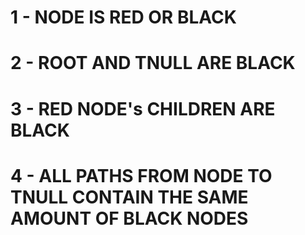 # 1 - NODE IS RED OR BLACK
# 2 - ROOT AND TNULL ARE BLACK
# 3 - RED NODE's CHILDREN ARE BLACK
# 4 - ALL PATHS FROM NODE TO TNULL CONTAIN THE SAME AMOUNT OF BLACK NODES
